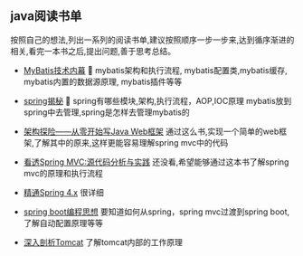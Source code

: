 ## java阅读书单

按照自己的想法,列出一系列的阅读书单,建议按照顺序一步一步来,达到循序渐进的相关,看完一本书之后,提出问题,善于思考总结。

* [MyBatis技术内幕](https://book.douban.com/subject/27087564/)
🤔 mybatis架构和执行流程, mybatis配置类,mybatis缓存, mybatis内置的数据源原理, mybatis插件等等

* [spring揭秘](https://book.douban.com/subject/3897837/)
🤔 spring有哪些模块,架构,执行流程，AOP,IOC原理
   mybatis放到spring中去管理,spring是怎样去管理mybatis的

* [架构探险——从零开始写Java Web框架](https://book.douban.com/subject/26593466/)
通过这么书,实现一个简单的web框架,了解其中的原来,这样更能容易理解spring mvc中的代码

* [看透Spring MVC:源代码分析与实践](https://book.douban.com/subject/26696099/)
还没看,希望能够通过这本书了解spring mvc的原理和执行流程

* [精通Spring 4.x](https://book.douban.com/subject/26952826/)
很详细

* [spring boot编程思想](https://book.douban.com/subject/33390560/)
要知道如何从spring，spring mvc过渡到spring boot,了解自动配置原理等等

* [深入剖析Tomcat](https://book.douban.com/subject/10426640/)
了解tomcat内部的工作原理




